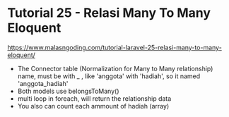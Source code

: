 # Tutorial 25 - Relasi Many To Many Eloquent
https://www.malasngoding.com/tutorial-laravel-25-relasi-many-to-many-eloquent/

- The Connector table (Normalization for Many to Many relationship) name, must be with _ , like 'anggota' with 'hadiah', so it named 'anggota_hadiah'
- Both models use belongsToMany()
- multi loop in foreach, will return the relationship data
- You also can count each ammount of hadiah (array)
